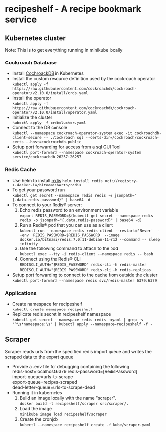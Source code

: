 # recipeshelf - A recipe bookmark service

## Kubernetes cluster
Note: This is to get everything running in minikube locally

### Cockroach Database
- Install [CochroackDB](https://www.cockroachlabs.com/docs/stable/orchestrate-a-local-cluster-with-kubernetes.html) in Kubernetes
- Install the custom resource definition used by the cockroach operator  
  `kubectl apply -f https://raw.githubusercontent.com/cockroachdb/cockroach-operator/v2.10.0/install/crds.yaml`
- Install the operator  
  `kubectl apply -f https://raw.githubusercontent.com/cockroachdb/cockroach-operator/v2.10.0/install/operator.yaml`
- Initialize the cluster  
  `kubectl apply -f crdbcluster.yaml`
- Connect to the DB console  
  `kubectl --namespace cockroach-operator-system exec -it cockroachdb-client-secure -- ./cockroach sql --certs-dir=/cockroach/cockroach-certs --host=cockroachdb-public`
- Setup port forwarding for access from a sql GUI Tool  
  `kubectl port-forward --namespace cockroach-operator-system service/cockroachdb 26257:26257`

### Redis Cache
- Use helm to install [redis](https://bitnami.com/stack/redis/helm)
  `helm install redis oci://registry-1.docker.io/bitnamicharts/redis`
- To get your password run  
  `kubectl get secret --namespace redis redis -o jsonpath="{.data.redis-password}" | base64 -d`
- To connect to your Redis&reg; server:
  1. Echo redis password to an environment variable  
    `export REDIS_PASSWORD=$(kubectl get secret --namespace redis redis -o jsonpath="{.data.redis-password}" | base64 -d)`
  2. Run a Redis&reg; pod that you can use as a client  
    `kubectl run --namespace redis redis-client --restart='Never'  --env  REDIS_PASSWORD=$REDIS_PASSWORD  --image docker.io/bitnami/redis:7.0.11-debian-11-r12 --command -- sleep infinity`
  3. Use the following command to attach to the pod  
    `kubectl exec --tty -i redis-client --namespace redis -- bash`
  4. Connect using the Redis&reg; CLI  
    `REDISCLI_AUTH="$REDIS_PASSWORD" redis-cli -h redis-master`  
    `REDISCLI_AUTH="$REDIS_PASSWORD" redis-cli -h redis-replicas`
- Setup port forwarding to connect to the cache from outside the cluster   
  `kubectl port-forward --namespace redis svc/redis-master 6379:6379`

### Applications
- Create namespace for recipeshelf  
  `kubectl create namespace recipeshelf`
- Replicate redis secret in recipeshelf namespace  
  `kubectl get secret --namespace redis redis -oyaml | grep -v '^\s*namespace:\s' | kubectl apply --namespace=recipeshelf -f -`

## Scraper

Scraper reads urls from the specified redis import queue and writes the scraped data to the export queue

- Provide a .env file for debugging containing the following  
  redis-host=localhost:6379
  redis-password=[RedisPassword]  
  import-queue=urls-to-scrape  
  export-queue=recipes-scraped  
  dead-letter-queue=urls-to-scrape-dead  
- Running it in kubernetes  
  1. Build an image locally with the name "scraper".  
     `docker build -t recipeshelf/scraper src/scraper/.`
  2. Load the image  
     `minikube image load recipeshelf/scraper`
  3. Create the cronjob  
     `kubectl --namespace recipeshelf create -f kube/scraper.yaml`
     